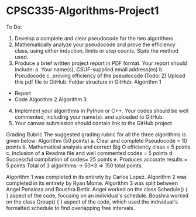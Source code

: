 # CPSC335-Algorithms-Project1
To Do:
1. Develop a complete and clear pseudocode for the two algorithms
2. Mathematically analyze your pseudocode and prove the efficiency class, using either
induction, limits or step counts. State the method used.
3. Produce a brief written project report in PDF format. Your report should include:
a. Your name(s), CSUF-supplied email address(es)
b. Pseudocode
c. proving efficiency of the pseudocode (Todo: 2)
Upload this pdf file to GitHub: Folder structure in GitHub:
Algorithm 1
- Report
- Code
Algorithm 2
Algorithm 3
4. Implement your algorithms in Python or C++. Your codes should be well commented,
including your name(s). and uploaded to GitHub.
5. Your canvas submission should contain link to the GitHub project.

Grading Rubric
The suggested grading rubric for all the three algorithms is given below:
Algorithm (50 points)
a. Clear and complete Pseudocode = 10 points
b. Mathematical analysis and correct Big O efficiency class = 5 points
c. Inclusion of a Readme file and well commented codes = 5 points
d. Successful compilation of codes= 25 points
e. Produces accurate results = 5 points
Total of 3 algorithms -> 50*3 => 150 total points.

Algorithm 1 was completed in its entirety by Carlos Lopez. 
Algorithm 2 was completed in its entirety by Ryan Monte. 
Algorithm 3 was split between Angel Penaloza and Boushra Bettir. 
  Angel worked on the class Schedule() { } aspect of the code, focusing on an individual's schedule. 
  Boushra worked on the class Group() { } aspect of the code, which used the individual's formatted schedule to find overlapping free intervals. 
